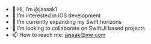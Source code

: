 - 👋 Hi, I’m @jassak1
- 👀 I’m interested in iOS development
- 🌱 I’m currently expanding my Swift horizons
- 💞️ I’m looking to collaborate on SwiftUI based projects
- 📫 How to reach me: jassak@me.com

<!---
jassak1/jassak1 is a ✨ special ✨ repository because its `README.md` (this file) appears on your GitHub profile.
You can click the Preview link to take a look at your changes.
--->
